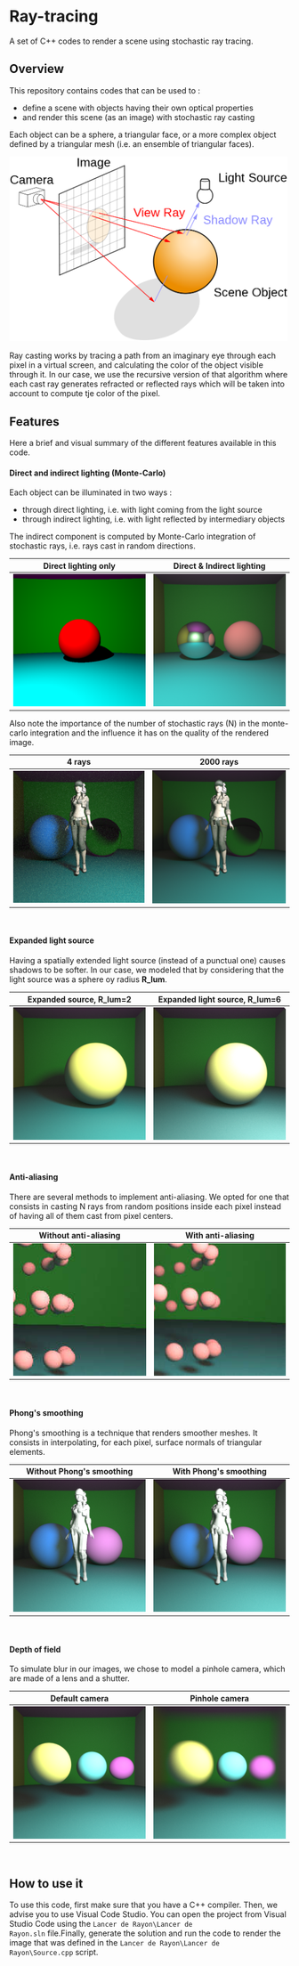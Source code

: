 # Ray-tracing
A set of C++ codes to render a scene using stochastic ray tracing.

## Overview
This repository contains codes that can be used to :
<ul>
    <li>define a scene with objects having their own optical properties</li>
    <li>and render this scene (as an image) with stochastic ray casting</lI>
</ul>

Each object can be a sphere, a triangular face, or a more complex object defined by a triangular mesh (i.e. an ensemble of triangular faces).

<img src="./Lancer de Rayon/archive/1024px-Ray_trace_diagram.png" width="500" 
     height="auto" class="center">

Ray casting works by tracing a path from an imaginary eye through each pixel in a virtual screen, and calculating the color of the object visible through it. In our case, we use the recursive version of that algorithm where each cast ray generates refracted or reflected rays which will be taken into account to compute tje color of the pixel.<br>


## Features
Here a brief and visual summary of the different features available in this code. <br>

#### Direct and indirect lighting (Monte-Carlo)
Each object can be illuminated in two ways :
<ul>
    <li>through direct lighting, i.e. with light coming from the light source</li>
    <li>through indirect lighting, i.e. with light reflected by intermediary objects</li>
</ul>
The indirect component is computed by Monte-Carlo integration of stochastic rays, i.e. rays cast in random directions. 



Direct lighting only          |  Direct & Indirect lighting
:----------------------------:|:----------------------------:
<img src="./Lancer de Rayon\archive\misc\image_ombre.png" style="width:100%" class="center">  |  <img src="./Lancer de Rayon/archive/misc/image - OK.png" style="width:100%" class="center">


Also note the importance of the number of stochastic rays (N) in the monte-carlo integration and the influence it has on the quality of the rendered image.


4 rays                        |  2000 rays
:----------------------------:|:----------------------------:
<img src="./Lancer de Rayon\archive\misc\BG0 - nbRays=4 nbReb=4 time=0h0m6s.png" style="width:100%" class="center">  |  <img src="./Lancer de Rayon\archive\misc\BG0 - nbRays=2000 nbReb=4 time=1h6m55s.png" style="width:100%" class="center">

<br>



#### Expanded light source
Having a spatially extended light source (instead of a punctual one) causes shadows to be softer. In our case, we modeled that by considering that the light source was a sphere oy radius **R_lum**.  

Expanded source, R_lum=2          |  Expanded light source, R_lum=6
:--------------------------------:|:--------------------------------:
<img src="./Lancer de Rayon\archive\R_lum\R_lum=2 nbRays=1000 nbReb=4 time=0h4m1s.png" style="width:100%" class="center">  |  <img src="./Lancer de Rayon\archive\R_lum\R_lum=6 nbRays=1000 nbReb=4 time=0h3m58s.png" style="width:100%" class="center">

<br>


#### Anti-aliasing
There are several methods to implement anti-aliasing. We opted for one that consists in casting N rays from random positions inside each pixel instead of having all of them cast from pixel centers. 

Without anti-aliasing             |  With anti-aliasing
:--------------------------------:|:--------------------------------:
<img src="./Lancer de Rayon\archive\without_antialiasing.png" style="width:100%" class="center">  |  <img src="./Lancer de Rayon\archive\with_antialiasing.png" style="width:100%" class="center">

<br>



#### Phong's smoothing
Phong's smoothing is a technique that renders smoother meshes. It consists in interpolating, for each pixel, surface normals of triangular elements. 


Without Phong's smoothing         |  With Phong's smoothing
:--------------------------------:|:--------------------------------:
<img src="./Lancer de Rayon/archive/Dossier Rapport\nbRays=1000 nbReb=4 time=0h31m51s (sans Phong).png" style="width:100%" class="center">  |  <img src="./Lancer de Rayon/archive/Dossier Rapport\nbRays=1000 nbReb=4 time=0h33m11s (avec Phong).png" style="width:100%" class="center">
<br>


#### Depth of field
To simulate blur in our images, we chose to model a pinhole camera, which are made of a lens and a shutter.


Default camera                    |  Pinhole camera
:--------------------------------:|:--------------------------------:
<img src="./Lancer de Rayon/archive/Dossier Rapport\nbRays=1000 nbReb=4 time=0h3m9s.png" style="width:100%" class="center">  |  <img src="./Lancer de Rayon/archive/Dossier Rapport\image_recovery.png" style="width:100%" class="center">

<br>


## How to use it
To use this code, first make sure that you have a C++ compiler. Then, we advise you to use Visual Code Studio. You can open the project from Visual Studio Code using the <code>Lancer de Rayon\Lancer de Rayon.sln</code> file.Finally, generate the solution and run the code to render the image that was defined in the <code>Lancer de Rayon\Lancer de Rayon\Source.cpp</code> script. 